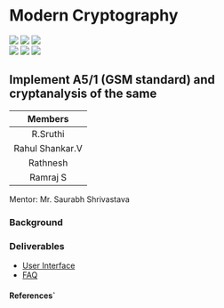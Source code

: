 # Modern Cryptography

![](https://img.shields.io/badge/Batch-22CYS-lightgreen) ![](https://img.shields.io/badge/UG-blue) ![](https://img.shields.io/badge/Subject-MC-blue) <br/>
![](https://img.shields.io/badge/Lecture-3-orange) ![](https://img.shields.io/badge/Tutorial-1-orange) ![](https://img.shields.io/badge/Credits-4-orange)

## Implement A5/1 (GSM standard) and cryptanalysis of the same

| Members | 
|:-------:|
| R.Sruthi | 
| Rahul Shankar.V | 
| Rathnesh |
| Ramraj S |


Mentor: Mr. Saurabh Shrivastava

### Background



### Deliverables
- [User Interface](https://re-bin-d-22ucys.github.io/Modern-Cryptography/Project/Team_13/ui/)
- [FAQ]()


#### References`
